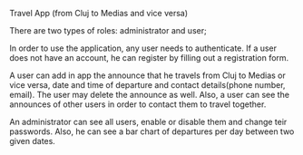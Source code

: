 Travel App (from Cluj to Medias and vice versa)

There are two types of roles: administrator and user;

In order to use the application, any user needs to authenticate. If a user does not have an account, 
he can register by filling out a registration form.

A user can add in app the announce that he travels from Cluj to Medias or vice versa, 
date and time of  departure and contact details(phone number, email). The user may delete the announce as well.
Also, a user can see the announces of other users in order to contact them to travel together.

An administrator can see all users, enable or disable them and change teir passwords. Also, he can see a bar chart of departures per day between two given dates.


